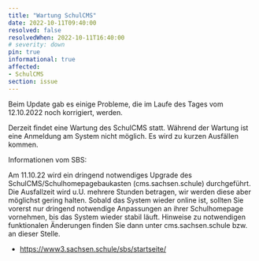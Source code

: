 ```yaml
---
title: "Wartung SchulCMS"
date: 2022-10-11T09:40:00
resolved: false
resolvedWhen: 2022-10-11T16:40:00
# severity: down
pin: true
informational: true
affected:
- SchulCMS
section: issue
---
```


Beim Update gab es einige Probleme, die im Laufe des Tages vom 12.10.2022 noch korrigiert, werden.

Derzeit findet eine Wartung des SchulCMS statt. Während der Wartung ist eine Anmeldung am System nicht möglich. Es wird zu kurzen Ausfällen kommen.

Informationen vom SBS:

Am 11.10.22 wird ein dringend notwendiges Upgrade des SchulCMS/Schulhomepagebaukasten (cms.sachsen.schule) durchgeführt. Die Ausfallzeit wird u.U. mehrere Stunden betragen, wir werden diese aber möglichst gering halten. Sobald das System wieder online ist, sollten Sie vorerst nur dringend notwendige Anpassungen an ihrer Schulhomepage vornehmen, bis das System wieder stabil läuft. Hinweise zu notwendigen funktionalen Änderungen finden Sie dann unter cms.sachsen.schule bzw. an dieser Stelle.

* https://www3.sachsen.schule/sbs/startseite/
